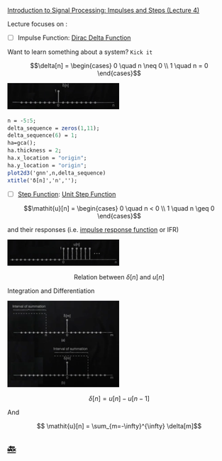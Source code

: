 [Introduction to Signal Processing: Impulses and Steps (Lecture 4)](https://youtu.be/f0DI8GHTfNI)

Lecture focuses on :
-  [ ] Impulse Function: [Dirac Delta Function](https://en.wikipedia.org/wiki/Dirac_delta_function)

Want to learn something about a system? `Kick it`

```math
\delta[n] =
  \begin{cases}
    0 \quad n \neq 0 \\
    1 \quad n = 0
  \end{cases}
```

<img src=images/dirac-delta-function.png width='50%' height='50%' > </img>

```scilab
n = -5:5;
delta_sequence = zeros(1,11);
delta_sequence(6) = 1;
ha=gca();
ha.thickness = 2;
ha.x_location = "origin";
ha.y_location = "origin";
plot2d3('gnn',n,delta_sequence)
xtitle('δ[n]','n','');
```


-  [ ] [Step Function](https://en.wikipedia.org/wiki/Step_function): [Unit Step Function](https://math.mit.edu/~stoopn/18.031/stepanddelta.pdf)

```math
\mathit{u}[n] =
  \begin{cases}
    0 \quad n < 0 \\
    1 \quad n \geq 0
  \end{cases}
```


and their responses (i.e. [impulse response function](https://en.wikipedia.org/wiki/Impulse_response) or IFR)

<img src=images/unit-step-function.png width='50%' height='50%' > </img>  

```math
\text{ Relation between } \delta[n] \text {  and } \mathit{u}[n]
```

Integration and Differentiation

<img src=images/relation-delta-unit-function.png width='50%' height='50%' > </img>  

```math
\delta[n] = \mathit{u}[n] - \mathit{u}[n - 1]
```

And

```math
 \mathit{u}[n] = \sum_{m=-\infty}^{\infty} \delta[m]
```



## [:back: ](../#round_pushpin-signal-processing-an-introduction)

